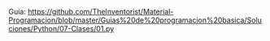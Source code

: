 

Guia: https://github.com/TheInventorist/Material-Programacion/blob/master/Guias%20de%20programacion%20basica/Soluciones/Python/07-Clases/01.py
